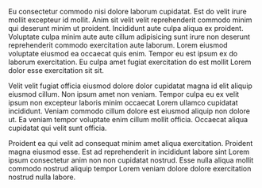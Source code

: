 Eu consectetur commodo nisi dolore laborum cupidatat. Est do velit irure mollit excepteur id mollit. Anim sit velit velit reprehenderit commodo minim qui deserunt minim ut proident. Incididunt aute culpa aliqua ex proident. Voluptate culpa minim aute aute cillum adipisicing sunt irure non deserunt reprehenderit commodo exercitation aute laborum. Lorem eiusmod voluptate eiusmod ea occaecat quis enim. Tempor eu est ipsum ex do laborum exercitation. Eu culpa amet fugiat exercitation do est mollit Lorem dolor esse exercitation sit sit.

Velit velit fugiat officia eiusmod dolore dolor cupidatat magna id elit aliquip eiusmod cillum. Non ipsum amet non veniam. Tempor culpa eu ex velit ipsum non excepteur laboris minim occaecat Lorem ullamco cupidatat incididunt. Veniam commodo cillum dolore est eiusmod aliquip non dolore ut. Ea veniam tempor voluptate enim cillum mollit officia. Occaecat aliqua cupidatat qui velit sunt officia.

Proident ea qui velit ad consequat minim amet aliqua exercitation. Proident magna eiusmod esse. Est ad reprehenderit in incididunt labore sint Lorem ipsum consectetur anim non non cupidatat nostrud. Esse nulla aliqua mollit commodo nostrud aliquip tempor Lorem veniam dolore dolore exercitation nostrud nulla labore.